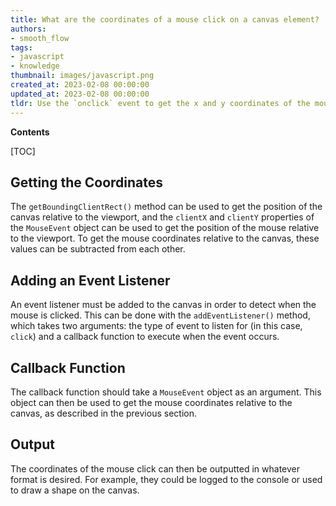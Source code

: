 ```yaml
---
title: What are the coordinates of a mouse click on a canvas element?
authors:
- smooth_flow
tags:
- javascript
- knowledge
thumbnail: images/javascript.png
created_at: 2023-02-08 00:00:00
updated_at: 2023-02-08 00:00:00
tldr: Use the `onclick` event to get the x and y coordinates of the mouse click on the canvas element.
---
```


**Contents**

[TOC]

## Getting the Coordinates

The `getBoundingClientRect()` method can be used to get the position of the canvas relative to the viewport, and the `clientX` and `clientY` properties of the `MouseEvent` object can be used to get the position of the mouse relative to the viewport. To get the mouse coordinates relative to the canvas, these values can be subtracted from each other.

## Adding an Event Listener

An event listener must be added to the canvas in order to detect when the mouse is clicked. This can be done with the `addEventListener()` method, which takes two arguments: the type of event to listen for (in this case, `click`) and a callback function to execute when the event occurs.

## Callback Function

The callback function should take a `MouseEvent` object as an argument. This object can then be used to get the mouse coordinates relative to the canvas, as described in the previous section.

## Output

The coordinates of the mouse click can then be outputted in whatever format is desired. For example, they could be logged to the console or used to draw a shape on the canvas.
